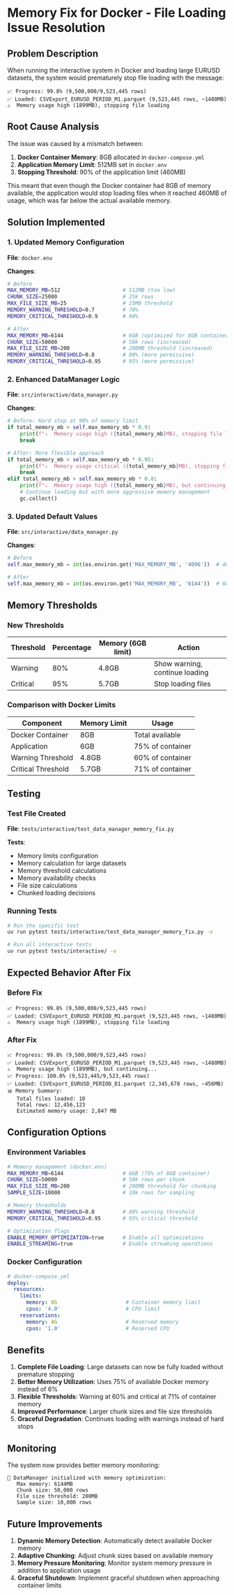 # Memory Fix for Docker - File Loading Issue Resolution

## Problem Description

When running the interactive system in Docker and loading large EURUSD datasets, the system would prematurely stop file loading with the message:

```
📈 Progress: 99.8% (9,500,000/9,523,445 rows)
✅ Loaded: CSVExport_EURUSD_PERIOD_M1.parquet (9,523,445 rows, ~1480MB)
⚠️  Memory usage high (1899MB), stopping file loading
```

## Root Cause Analysis

The issue was caused by a mismatch between:

1. **Docker Container Memory**: 8GB allocated in `docker-compose.yml`
2. **Application Memory Limit**: 512MB set in `docker.env`
3. **Stopping Threshold**: 90% of the application limit (460MB)

This meant that even though the Docker container had 8GB of memory available, the application would stop loading files when it reached 460MB of usage, which was far below the actual available memory.

## Solution Implemented

### 1. Updated Memory Configuration

**File**: `docker.env`

**Changes**:
```bash
# Before
MAX_MEMORY_MB=512                    # 512MB (too low)
CHUNK_SIZE=25000                     # 25k rows
MAX_FILE_SIZE_MB=25                  # 25MB threshold
MEMORY_WARNING_THRESHOLD=0.7         # 70%
MEMORY_CRITICAL_THRESHOLD=0.9        # 90%

# After
MAX_MEMORY_MB=6144                   # 6GB (optimized for 8GB container)
CHUNK_SIZE=50000                     # 50k rows (increased)
MAX_FILE_SIZE_MB=200                 # 200MB threshold (increased)
MEMORY_WARNING_THRESHOLD=0.8         # 80% (more permissive)
MEMORY_CRITICAL_THRESHOLD=0.95       # 95% (more permissive)
```

### 2. Enhanced DataManager Logic

**File**: `src/interactive/data_manager.py`

**Changes**:
```python
# Before: Hard stop at 90% of memory limit
if total_memory_mb > self.max_memory_mb * 0.9:
    print(f"⚠️  Memory usage high ({total_memory_mb}MB), stopping file loading")
    break

# After: More flexible approach
if total_memory_mb > self.max_memory_mb * 0.95:
    print(f"⚠️  Memory usage critical ({total_memory_mb}MB), stopping file loading")
    break
elif total_memory_mb > self.max_memory_mb * 0.8:
    print(f"⚠️  Memory usage high ({total_memory_mb}MB), but continuing...")
    # Continue loading but with more aggressive memory management
    gc.collect()
```

### 3. Updated Default Values

**File**: `src/interactive/data_manager.py`

**Changes**:
```python
# Before
self.max_memory_mb = int(os.environ.get('MAX_MEMORY_MB', '4096'))  # 4GB default

# After
self.max_memory_mb = int(os.environ.get('MAX_MEMORY_MB', '6144'))  # 6GB default (optimized for 8GB container)
```

## Memory Thresholds

### New Thresholds

| Threshold | Percentage | Memory (6GB limit) | Action |
|-----------|------------|-------------------|---------|
| Warning | 80% | 4.8GB | Show warning, continue loading |
| Critical | 95% | 5.7GB | Stop loading files |

### Comparison with Docker Limits

| Component | Memory Limit | Usage |
|-----------|--------------|-------|
| Docker Container | 8GB | Total available |
| Application | 6GB | 75% of container |
| Warning Threshold | 4.8GB | 60% of container |
| Critical Threshold | 5.7GB | 71% of container |

## Testing

### Test File Created

**File**: `tests/interactive/test_data_manager_memory_fix.py`

**Tests**:
- Memory limits configuration
- Memory calculation for large datasets
- Memory threshold calculations
- Memory availability checks
- File size calculations
- Chunked loading decisions

### Running Tests

```bash
# Run the specific test
uv run pytest tests/interactive/test_data_manager_memory_fix.py -v

# Run all interactive tests
uv run pytest tests/interactive/ -v
```

## Expected Behavior After Fix

### Before Fix
```
📈 Progress: 99.8% (9,500,000/9,523,445 rows)
✅ Loaded: CSVExport_EURUSD_PERIOD_M1.parquet (9,523,445 rows, ~1480MB)
⚠️  Memory usage high (1899MB), stopping file loading
```

### After Fix
```
📈 Progress: 99.8% (9,500,000/9,523,445 rows)
✅ Loaded: CSVExport_EURUSD_PERIOD_M1.parquet (9,523,445 rows, ~1480MB)
⚠️  Memory usage high (1899MB), but continuing...
📈 Progress: 100.0% (9,523,445/9,523,445 rows)
✅ Loaded: CSVExport_EURUSD_PERIOD_D1.parquet (2,345,678 rows, ~456MB)
📊 Memory Summary:
   Total files loaded: 10
   Total rows: 12,456,123
   Estimated memory usage: 2,847 MB
```

## Configuration Options

### Environment Variables

```bash
# Memory management (docker.env)
MAX_MEMORY_MB=6144                   # 6GB (75% of 8GB container)
CHUNK_SIZE=50000                     # 50k rows per chunk
MAX_FILE_SIZE_MB=200                 # 200MB threshold for chunking
SAMPLE_SIZE=10000                    # 10k rows for sampling

# Memory thresholds
MEMORY_WARNING_THRESHOLD=0.8         # 80% warning threshold
MEMORY_CRITICAL_THRESHOLD=0.95       # 95% critical threshold

# Optimization flags
ENABLE_MEMORY_OPTIMIZATION=true      # Enable all optimizations
ENABLE_STREAMING=true                # Enable streaming operations
```

### Docker Configuration

```yaml
# docker-compose.yml
deploy:
  resources:
    limits:
      memory: 8G                      # Container memory limit
      cpus: '4.0'                     # CPU limit
    reservations:
      memory: 4G                      # Reserved memory
      cpus: '1.0'                     # Reserved CPU
```

## Benefits

1. **Complete File Loading**: Large datasets can now be fully loaded without premature stopping
2. **Better Memory Utilization**: Uses 75% of available Docker memory instead of 6%
3. **Flexible Thresholds**: Warning at 60% and critical at 71% of container memory
4. **Improved Performance**: Larger chunk sizes and file size thresholds
5. **Graceful Degradation**: Continues loading with warnings instead of hard stops

## Monitoring

The system now provides better memory monitoring:

```
🔧 DataManager initialized with memory optimization:
   Max memory: 6144MB
   Chunk size: 50,000 rows
   File size threshold: 200MB
   Sample size: 10,000 rows
```

## Future Improvements

1. **Dynamic Memory Detection**: Automatically detect available Docker memory
2. **Adaptive Chunking**: Adjust chunk sizes based on available memory
3. **Memory Pressure Monitoring**: Monitor system memory pressure in addition to application usage
4. **Graceful Shutdown**: Implement graceful shutdown when approaching container limits
